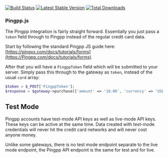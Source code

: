 
[![Build Status](https://travis-ci.org/thephpleague/omnipay-Pingpp.png?branch=master)](https://travis-ci.org/thephpleague/omnipay-Pingpp)
[![Latest Stable Version](https://poser.pugx.org/omnipay/Pingpp/version.png)](https://packagist.org/packages/omnipay/Pingpp)
[![Total Downloads](https://poser.pugx.org/omnipay/Pingpp/d/total.png)](https://packagist.org/packages/omnipay/Pingpp)

### Pingpp.js

The Pingpp integration is fairly straight forward. Essentially you just pass
a `token` field through to Pingpp instead of the regular credit card data.

Start by following the standard Pingpp JS guide here:
[https://pingxx.com/docs/tutorials/forms](https://Pingpp.com/docs/tutorials/forms)

After that you will have a `PingppToken` field which will be submitted to your server.
Simply pass this through to the gateway as `token`, instead of the usual `card` array:

```php
$token = $_POST['PingppToken'];
$response = $gateway->purchase(['amount' => '10.00', 'currency' => 'USD', 'token' => $token])->send();
```

## Test Mode

Pingpp accounts have test-mode API keys as well as live-mode API keys. These keys can be active
at the same time. Data created with test-mode credentials will never hit the credit card networks
and will never cost anyone money.

Unlike some gateways, there is no test mode endpoint separate to the live mode endpoint, the
Pingpp API endpoint is the same for test and for live.

